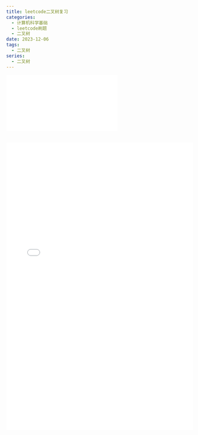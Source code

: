 ```yaml
---
title: leetcode二叉树复习
categories:
  - 计算机科学基础
  - leetcode刷题
  - 二叉树
date: 2023-12-06
tags:
  - 二叉树
series:
  - 二叉树
---
```


![](/images/posts/leetcode二叉树复习_231206_113928.pdf)

<div>
  <iframe src="/pdfjs/web/viewer.html?file=/images/posts/leetcode二叉树复习_231206_113928leetcode1047删除字符串中所有相邻重复项_231112_113531.pdf" width="100%" height="775px" frameborder="0"></iframe>
</div>